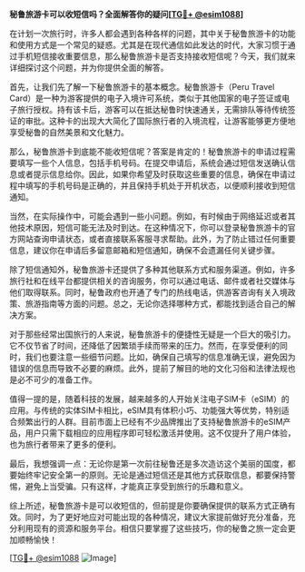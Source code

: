 **秘鲁旅游卡可以收短信吗？全面解答你的疑问[[TG💪+ @esim1088](https://t.me/s/esim1088)]**

在计划一次旅行时，许多人都会遇到各种各样的问题，其中关于秘鲁旅游卡的功能和使用方式是一个常见的疑惑。尤其是在现代通信如此发达的时代，大家习惯于通过手机短信接收重要信息，那么秘鲁旅游卡是否支持接收短信呢？今天，我们就来详细探讨这个问题，并为你提供全面的解答。

首先，让我们先了解一下秘鲁旅游卡的基本概念。秘鲁旅游卡（Peru Travel Card）是一种为游客提供的电子入境许可系统，类似于其他国家的电子签证或电子旅行授权。持有该卡后，游客可以在抵达秘鲁时快速通关，无需排队等待传统签证的审批。这种卡的出现大大简化了国际旅行者的入境流程，让游客能够更方便地享受秘鲁的自然美景和文化魅力。

那么，秘鲁旅游卡到底能不能收短信呢？答案是肯定的！秘鲁旅游卡的申请过程需要填写一些个人信息，包括手机号码。在提交申请后，系统会通过短信发送确认信息或者提示信息给你。因此，如果你希望及时获取这些重要的信息，确保在申请过程中填写的手机号码是正确的，并且保持手机处于开机状态，以便顺利接收到短信通知。

当然，在实际操作中，可能会遇到一些小问题。例如，有时候由于网络延迟或者其他技术原因，短信可能无法及时到达。在这种情况下，你可以登录秘鲁旅游卡的官方网站查询申请状态，或者直接联系客服寻求帮助。此外，为了防止错过任何重要信息，建议你在申请后多留意邮箱和短信通知，确保不会遗漏任何关键步骤。

除了短信通知外，秘鲁旅游卡还提供了多种其他联系方式和服务渠道。例如，许多旅行社和在线平台都提供相关的咨询服务，你可以通过电话、邮件或者社交媒体与他们取得联系。同时，秘鲁政府也开通了专门的热线电话，供游客咨询有关入境政策、旅游指南等方面的问题。总之，无论你选择哪种方式，都能找到适合自己的解决方案。

对于那些经常出国旅行的人来说，秘鲁旅游卡的便捷性无疑是一个巨大的吸引力。它不仅节省了时间，还降低了因繁琐手续而带来的压力。然而，在享受便利的同时，我们也要注意一些细节问题。比如，确保自己填写的信息准确无误，避免因为错误的信息而导致不必要的麻烦。此外，提前了解目的地的文化习俗和法律法规也是必不可少的准备工作。

值得一提的是，随着科技的发展，越来越多的人开始关注电子SIM卡（eSIM）的应用。与传统的实体SIM卡相比，eSIM具有体积小巧、功能强大等优势，特别适合频繁出行的人群。目前市面上已经有不少品牌推出了支持秘鲁旅游卡的eSIM产品，用户只需下载相应的应用程序即可轻松激活并使用。这不仅提升了用户体验，也为旅行者带来了更多的便利。

最后，我想强调一点：无论你是第一次前往秘鲁还是多次造访这个美丽的国度，都要始终牢记安全第一的原则。无论是通过短信还是其他方式获取信息，都要保持警惕，避免上当受骗。只有这样，才能真正享受到旅行的乐趣和意义。

综上所述，秘鲁旅游卡是可以收短信的，但前提是你要确保提供的联系方式正确有效。同时，为了更好地应对可能出现的各种情况，建议大家提前做好充分准备，充分利用现有的资源和服务平台。相信只要掌握了这些技巧，你的秘鲁之旅一定会更加顺畅愉快！

[[TG💪+ @esim1088](https://t.me/s/esim1088) ![Image](https://i.postimg.cc/4NQfJmqS/Snipaste-2025-05-13-00-14-12.png)]